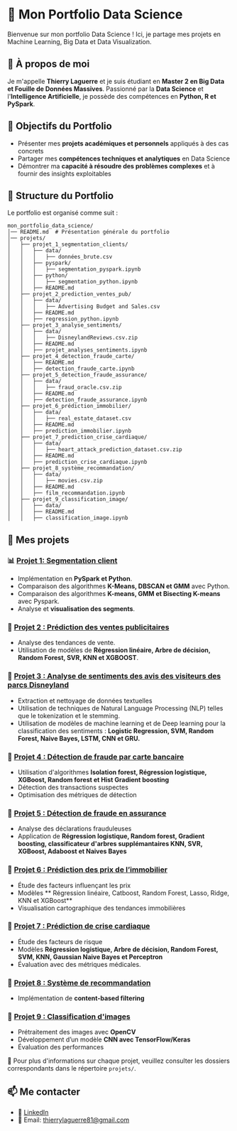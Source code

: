 # 🎯 Mon Portfolio Data Science

Bienvenue sur mon portfolio Data Science ! Ici, je partage mes projets en Machine Learning, Big Data et Data Visualization.

## 👤 À propos de moi

Je m'appelle **Thierry Laguerre** et je suis étudiant en **Master 2 en Big Data et Fouille de Données Massives**. Passionné par la **Data Science** et l'**Intelligence Artificielle**, je possède des compétences en **Python, R et PySpark**.


## 🎯 Objectifs du Portfolio

- Présenter mes **projets académiques et personnels** appliqués à des cas concrets
- Partager mes **compétences techniques et analytiques** en Data Science
- Démontrer ma **capacité à résoudre des problèmes complexes** et à fournir des insights exploitables

## 📂 Structure du Portfolio

Le portfolio est organisé comme suit :

```
mon_portfolio_data_science/
│── README.md  # Présentation générale du portfolio
│── projets/
│   ├── projet_1_segmentation_clients/
│   │   ├── data/
│   │   │   ├── données_brute.csv
│   │   ├── pyspark/
│   │   │   ├── segmentation_pyspark.ipynb
│   │   ├── python/
│   │   │   ├── segmentation_python.ipynb
│   │   ├── README.md
│   ├── projet_2_prediction_ventes_pub/
│   │   ├── data/
│   │   │   ├── Advertising Budget and Sales.csv
│   │   ├── README.md
│   │   ├── regression_python.ipynb
│   ├── projet_3_analyse_sentiments/
│   │   ├── data/
│   │   │   ├── DisneylandReviews.csv.zip
│   │   ├── README.md
│   │   ├── projet_analyses_sentiments.ipynb
│   ├── projet_4_detection_fraude_carte/
│   │   ├── README.md
│   │   ├── detection_fraude_carte.ipynb
│   ├── projet_5_detection_fraude_assurance/
│   │   ├── data/
│   │   │   ├── fraud_oracle.csv.zip
│   │   ├── README.md
│   │   ├── detection_fraude_assurance.ipynb
│   ├── projet_6_prédiction_immobilier/
│   │   ├── data/
│   │   │   ├── real_estate_dataset.csv
│   │   ├── README.md
│   │   ├── prediction_immobilier.ipynb
│   ├── projet_7_prediction_crise_cardiaque/
│   │   ├── data/
│   │   │   ├── heart_attack_prediction_dataset.csv.zip
│   │   ├── README.md
│   │   ├── prediction_crise_cardiaque.ipynb
│   ├── projet_8_système_recommandation/
│   │   ├── data/
│   │   │   ├── movies.csv.zip
│   │   ├── README.md
│   │   ├── film_recommandation.ipynb
│   ├── projet_9_classification_image/
│   │   ├── data/
│   │   ├── README.md
│   │   ├── classification_image.ipynb
```

## 🚀 Mes projets

### 📊 [Projet 1: Segmentation client](./projets/projet_1_segmentation_clients/README.md)

- Implémentation en **PySpark et Python**.
- Comparaison des algorithmes **K-Means, DBSCAN et GMM** avec Python.
- Comparaison des algorithmes **K-means, GMM et Bisecting K-means** avec Pyspark.
- Analyse et **visualisation des segments**.

### 📌 [Projet 2 : Prédiction des ventes publicitaires](./projets/projet_1_segmentation_clients/README.md)

- Analyse des tendances de vente.
- Utilisation de modèles de **Régression linéaire, Arbre de décision, Random Forest, SVR, KNN et XGBOOST**.

### 📌 [Projet 3 : Analyse de sentiments des avis des visiteurs des parcs Disneyland](./projets/projet_3_analyse_sentiments/README.md)

- Extraction et nettoyage de données textuelles
- Utilisation de techniques de Natural Language Processing (NLP) telles que le tokenization et le stemming.
- Utilisation de modèles de machine learning et de Deep learning pour la classification des sentiments : **Logistic Regression, SVM, Random Forest, Naive Bayes, LSTM, CNN et GRU.**

### 📌 [Projet 4 : Détection de fraude par carte bancaire](./projets/projet_4_detection_fraude_carte/README.md)

- Utilisation d'algorithmes **Isolation forest, Régression logistique, XGBoost, Random forest et Hist Gradient boosting**
- Détection des transactions suspectes
- Optimisation des métriques de détection

### 📌 [Projet 5 : Détection de fraude en assurance](./projets/projet_5_detection_fraude_assurance/README.md)

- Analyse des déclarations frauduleuses
- Application de **Régression logistique, Random forest, Gradient boosting, classificateur d'arbres supplémantaires KNN, SVR, XGBoost, Adaboost et Naives Bayes**

### 📌 [Projet 6 : Prédiction des prix de l’immobilier](./projets/projet_6_prédiction_immobilier/README.md)

- Étude des facteurs influençant les prix
- Modèles ** Régression linéaire, Catboost, Random Forest, Lasso, Ridge, KNN et XGBoost**
- Visualisation cartographique des tendances immobilières

### 📌 [Projet 7 : Prédiction de crise cardiaque](./projets/projet_7_prediction_crise_cardiaque/README.md)

- Étude des facteurs de risque
- Modèles **Régression logistique, Arbre de décision, Random Forest, SVM, KNN, Gaussian Naive Bayes et Perceptron**
- Évaluation avec des métriques médicales.

### 📌 [Projet 8 : Système de recommandation](./projets/projet_8_système_recommandation/README.md)

- Implémentation de **content-based filtering**

### 📌 [Projet 9 : Classification d'images](./projets/projet_9_classification_image/README.md)

- Prétraitement des images avec **OpenCV**
- Développement d’un modèle **CNN avec TensorFlow/Keras**
- Évaluation des performances

📌 Pour plus d'informations sur chaque projet, veuillez consulter les dossiers correspondants dans le répertoire `projets/`.

## 📫 Me contacter
- 💼 [LinkedIn](https://www.linkedin.com/in/thierry-laguerre-ba1267257/)
- 📧 Email: thierrylaguerre81@gmail.com
